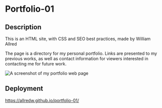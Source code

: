 # Portfolio-01
## Description
 This is an HTML site, with CSS and SEO best practices, made by William Allred

 The page is a directory for my personal portfolio. Links are presented to my previous works, as well as contact information for viewers interested in contacting me for future work.

 ![A screenshot of my portfolio web page](./Assets/Images/Portfolio%2001%20Screen.png)

## Deployment
https://allredw.github.io/portfolio-01/